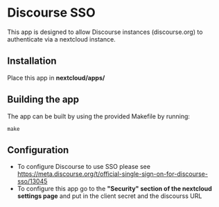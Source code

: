 # Discourse SSO

This app is designed to allow Discourse instances (discourse.org) to authenticate via a nextcloud instance. 

## Installation

Place this app in **nextcloud/apps/**

## Building the app

The app can be built by using the provided Makefile by running:

    make
    
## Configuration

* To configure Discourse to use SSO please see https://meta.discourse.org/t/official-single-sign-on-for-discourse-sso/13045
* To configure this app go to the **"Security" section of the nextcloud settings page** and put in the client secret and the discourss URL    

